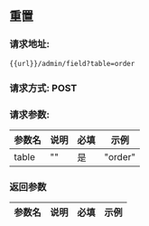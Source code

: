 ## 重置
### 请求地址:
```
{{url}}/admin/field?table=order
```
### 请求方式: POST  
### 请求参数:  

|参数名|说明|必填|示例|  
 |---|---|---|---|  
|table|""|是|"order"|  
### 返回参数  

|参数名|说明|必填|示例|  
 |---|---|---|---|  
